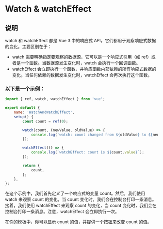 # Watch & watchEffect

## 说明

watch 和 watchEffect 都是 Vue 3 中的响应式 API，它们都用于观察响应式数据的变化。主要区别在于：

- watch 需要明确指定要观察的数据源，它可以是一个响应式引用（如 ref）或者是一个函数。当数据源发生变化时，watch 会执行一个回调函数。
- watchEffect 会立即执行一个函数，并响应函数内部依赖的所有响应式数据的变化。当任何依赖的数据发生变化时，watchEffect 会再次执行这个函数。

### 以下是一个示例：

```js
import { ref, watch, watchEffect } from 'vue';

export default {
    name: 'WatchAndWatchEffect',
    setup() {
        const count = ref(0);

        watch(count, (newValue, oldValue) => {
            console.log(`watch: count changed from ${oldValue} to ${newValue}`);
        });

        watchEffect(() => {
            console.log(`watchEffect: count is ${count.value}`);
        });

        return {
            count,
        };
    },
};
```

在这个示例中，我们首先定义了一个响应式的变量 count。然后，我们使用 watch 来观察 count 的变化，当 count 变化时，我们会在控制台打印一条消息。接着，我们使用 watchEffect 来观察 count 的变化，当 count 变化时，我们会在控制台打印一条消息。注意，watchEffect 会立即执行一次。

在你的模板中，你可以显示 count 的值，并提供一个按钮来改变 count 的值。